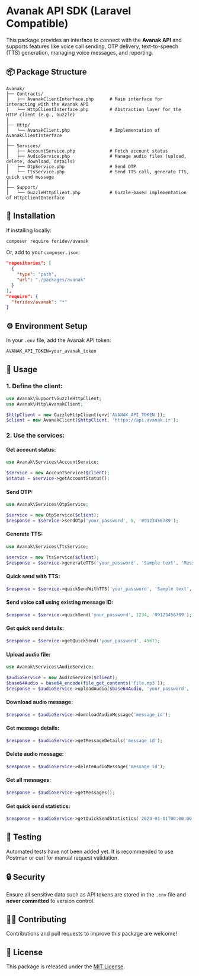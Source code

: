 # Avanak API SDK (Laravel Compatible)

This package provides an interface to connect with the **Avanak API** and supports features like voice call sending, OTP delivery, text-to-speech (TTS) generation, managing voice messages, and reporting.

## 📦 Package Structure

```
Avanak/
├── Contracts/
│   ├── AvanakClientInterface.php      # Main interface for interacting with the Avanak API
│   └── HttpClientInterface.php        # Abstraction layer for the HTTP client (e.g., Guzzle)
│
├── Http/
│   └── AvanakClient.php               # Implementation of AvanakClientInterface
│
├── Services/
│   ├── AccountService.php             # Fetch account status
│   ├── AudioService.php               # Manage audio files (upload, delete, download, details)
│   ├── OtpService.php                 # Send OTP
│   └── TtsService.php                 # Send TTS call, generate TTS, quick send message
│
├── Support/
│   └── GuzzleHttpClient.php           # Guzzle-based implementation of HttpClientInterface
```

## 🧰 Installation

If installing locally:

```bash
composer require feridev/avanak
```

Or, add to your `composer.json`:

```json
"repositories": [
  {
    "type": "path",
    "url": "./packages/avanak"
  }
],
"require": {
  "feridev/avanak": "*"
}
```

## ⚙️ Environment Setup

In your `.env` file, add the Avanak API token:

```env
AVANAK_API_TOKEN=your_avanak_token
```

## 🧱 Usage

### 1. Define the client:

```php
use Avanak\Support\GuzzleHttpClient;
use Avanak\Http\AvanakClient;

$httpClient = new GuzzleHttpClient(env('AVANAK_API_TOKEN'));
$client = new AvanakClient($httpClient, 'https://api.avanak.ir');
```

### 2. Use the services:

#### Get account status:

```php
use Avanak\Services\AccountService;

$service = new AccountService($client);
$status = $service->getAccountStatus();
```

#### Send OTP:

```php
use Avanak\Services\OtpService;

$service = new OtpService($client);
$response = $service->sendOtp('your_password', 5, '09123456789');
```

#### Generate TTS:

```php
use Avanak\Services\TtsService;

$service = new TtsService($client);
$response = $service->generateTTS('your_password', 'Sample text', 'Message Title');
```

#### Quick send with TTS:

```php
$response = $service->quickSendWithTTS('your_password', 'Sample text', 'Title', '09123456789');
```

#### Send voice call using existing message ID:

```php
$response = $service->quickSend('your_password', 1234, '09123456789');
```

#### Get quick send details:

```php
$response = $service->getQuickSend('your_password', 4567);
```

#### Upload audio file:

```php
use Avanak\Services\AudioService;

$audioService = new AudioService($client);
$base64Audio = base64_encode(file_get_contents('file.mp3'));
$response = $audioService->uploadAudio($base64Audio, 'your_password', 'Message Title', true);
```

#### Download audio message:

```php
$response = $audioService->downloadAudioMessage('message_id');
```

#### Get message details:

```php
$response = $audioService->getMessageDetails('message_id');
```

#### Delete audio message:

```php
$response = $audioService->deleteAudioMessage('message_id');
```

#### Get all messages:

```php
$response = $audioService->getMessages();
```

#### Get quick send statistics:

```php
$response = $audioService->getQuickSendStatistics('2024-01-01T00:00:00', '2024-12-31T23:59:59');
```

## 🧪 Testing

Automated tests have not been added yet. It is recommended to use Postman or curl for manual request validation.

## 🔒 Security

Ensure all sensitive data such as API tokens are stored in the `.env` file and **never committed** to version control.

## 🧑‍💻 Contributing

Contributions and pull requests to improve this package are welcome!

## 📜 License

This package is released under the [MIT License](LICENSE).
